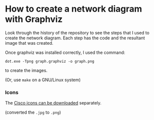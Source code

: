 How to create a network diagram with Graphviz
=============================================

Look through the history of the repository to see the steps that I used to create the network diagram.
Each step has the code and the resultant image that was created.

Once graphviz was installed correctly, I used the command:

```
dot.exe -Tpng graph.graphviz -o graph.png
```

to create the images.

(Or, use `make` on a GNU/Linux system)

### Icons

The [Cisco icons can be downloaded](http://www.cisco.com/web/about/ac50/ac47/2.html) separately.

(converted the `.jpg` to `.png`)

